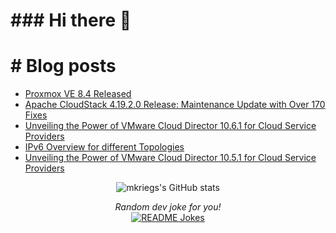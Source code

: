 <img src="https://res.cloudinary.com/dvdi2oaso/image/upload/v1670328710/GithubProfile/avento_mz8ci4.gif" alt="">

<h1>### Hi there 👋</h1>

<h1># Blog posts</h1>

<!-- BLOG-POST-LIST:START -->
- [Proxmox VE 8.4 Released](https://www.mkriegs.info/proxmox84/)
- [Apache CloudStack 4.19.2.0 Release: Maintenance Update with Over 170 Fixes](https://www.mkriegs.info/cloudstack4192/)
- [Unveiling the Power of VMware Cloud Director 10.6.1 for Cloud Service Providers](https://www.mkriegs.info/vcd1061/)
- [IPv6 Overview for different Topologies](https://www.mkriegs.info/IPv6Overview/)
- [Unveiling the Power of VMware Cloud Director 10.5.1 for Cloud Service Providers](https://www.mkriegs.info/vcd1051/)
<!-- BLOG-POST-LIST:END -->

<div>

<p align="center">
<img align="center" src="https://github-readme-stats.vercel.app/api?username=mkriegs&show_icons=true&theme=radical" alt="mkriegs's GitHub stats">
</p>

<p align="center">
<i>Random dev joke for you!</i><br>
<a href="https://readme-jokes.vercel.app"><img align="center" src="https://readme-jokes.vercel.app/api" alt="README Jokes"></a>
</p>

</div>